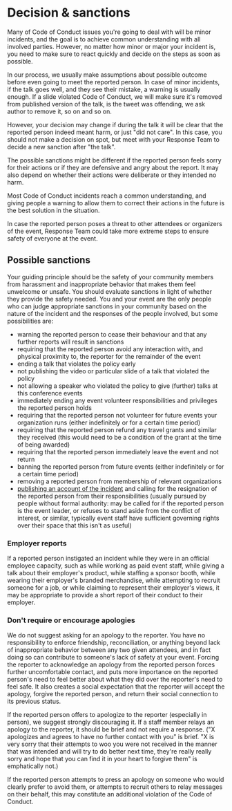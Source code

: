 # Decision & sanctions

Many of Code of Conduct issues you're going to deal with will be minor incidents, and the goal is
to achieve common understanding with all involved parties. However, no matter
how minor or major your incident is, you need to make sure to react quickly and decide on the steps as soon as possible.

In our process, we usually make assumptions about possible outcome before even
going to meet the reported person. In case of minor incidents, if the talk goes well, and they see their mistake, a
 warning is usually enough. If a slide violated Code of Conduct, we will make sure
 it's removed from published version of the talk, is the tweet was offending, we ask author to remove it, so on and so on.

However, your decision may change if during the talk it will be clear that
the reported person indeed meant harm, or just "did not care". In this case, you should not
make a decision on spot, but meet with your Response Team to decide a new sanction
after "the talk". 

The possible sanctions might be different if the reported person feels sorry for their actions
or if they are defensive and angry about the report. It may also depend on whether their
actions were deliberate or they intended no harm.

Most Code of Conduct incidents reach a common understanding, and giving people a warning
to allow them to correct their actions in the future is the best solution in the situation. 

In case the reported person poses a threat to other attendees or organizers of the event, Response Team 
could take more extreme steps to ensure safety of everyone at the event.

## Possible sanctions

Your guiding principle should be the safety of your community members from harassment
and inappropriate behavior that makes them feel unwelcome or unsafe.
You should evaluate sanctions in light of whether they provide the safety needed.
You and your event are the only people who can judge appropriate sanctions in your
community based on the nature of the incident and the responses of the people involved,
but some possibilities are:

- warning the reported person to cease their behaviour and that any further reports will result in sanctions
- requiring that the reported person avoid any interaction with, and physical proximity to, the reporter for the remainder of the event
- ending a talk that violates the policy early
- not publishing the video or particular slide of a talk that violated the policy
- not allowing a speaker who violated the policy to give (further) talks at this conference events
- immediately ending any event volunteer responsibilities and privileges the reported person holds
- requiring that the reported person not volunteer for future events your organization runs (either indefinitely or for a certain time period)
- requiring that the reported person refund any travel grants and similar they received (this would need to be a condition of the grant at the time of being awarded)
- requiring that the reported person immediately leave the event and not return
- banning the reported person from future events (either indefinitely or for a certain time period)
- removing a reported person from membership of relevant organizations
- [publishing an account of the incident](http://geekfeminism.wikia.com/wiki/Name_and_shame) and calling for the resignation of the reported person from their responsibilities (usually pursued by people without formal authority: may be called for if the reported person is the event leader, or refuses to stand aside from the conflict of interest, or similar, typically event staff have sufficient governing rights over their space that this isn't as useful)

### Employer reports
If a reported person instigated an incident while they were in an official employee capacity, such as while working as paid event staff, while giving a talk about their employer's product, while staffing a sponsor booth, while wearing their employer's branded merchandise, while attempting to recruit someone for a job, or while claiming to represent their employer's views, it may be appropriate to provide a short report of their conduct to their employer.

### Don't require or encourage apologies
We do not suggest asking for an apology to the reporter. You have no responsibility to enforce friendship, reconciliation, or anything beyond lack of inappropriate behavior between any two given attendees, and in fact doing so can contribute to someone's lack of safety at your event.
Forcing the reporter to acknowledge an apology from the reported person forces further uncomfortable contact, and puts more importance on the reported person's need to feel better about what they did over the reporter's need to feel safe.
It also creates a social expectation that the reporter will accept the apology, forgive the reported person, and return their social connection to its previous status.

If the reported person offers to apologize to the reporter (especially in person), we suggest strongly discouraging it. If a staff member relays an apology to the reporter, it should be brief and not require a response. ("X apologizes and agrees to have no further contact with you" is brief. "X is very sorry that their attempts to woo you were not received in the manner that was intended and will try to do better next time, they're really really sorry and hope that you can find it in your heart to forgive them" is emphatically not.)

If the reported person attempts to press an apology on someone who would clearly prefer to avoid them, or attempts to recruit others to relay messages on their behalf, this may constitute an additional violation of the Code of Conduct.
